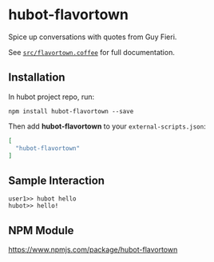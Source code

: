 # hubot-flavortown

Spice up conversations with quotes from Guy Fieri.

See [`src/flavortown.coffee`](src/flavortown.coffee) for full documentation.

## Installation

In hubot project repo, run:

`npm install hubot-flavortown --save`

Then add **hubot-flavortown** to your `external-scripts.json`:

```json
[
  "hubot-flavortown"
]
```

## Sample Interaction

```
user1>> hubot hello
hubot>> hello!
```

## NPM Module

https://www.npmjs.com/package/hubot-flavortown
